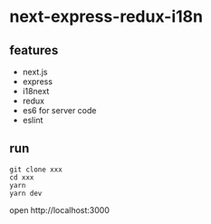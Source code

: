 # next-express-redux-i18n


## features

- next.js
- express
- i18next
- redux
- es6 for server code
- eslint

## run

```
git clone xxx
cd xxx
yarn
yarn dev
```

open http://localhost:3000
